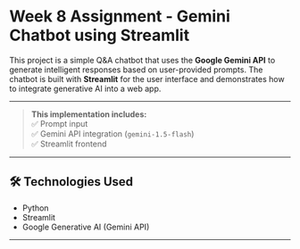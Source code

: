 # Week 8 Assignment - Gemini Chatbot using Streamlit

This project is a simple Q&A chatbot that uses the **Google Gemini API** to generate intelligent responses based on user-provided prompts. The chatbot is built with **Streamlit** for the user interface and demonstrates how to integrate generative AI into a web app.

---

> **This implementation includes:**  
✅ Prompt input  
✅ Gemini API integration (`gemini-1.5-flash`)  
✅ Streamlit frontend 

---

## 🛠️ Technologies Used

- Python
- Streamlit
- Google Generative AI (Gemini API)

---